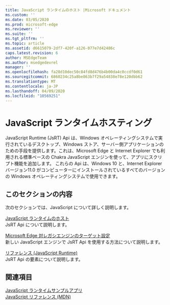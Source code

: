 ```yaml
---
title: JavaScript ランタイムのホスト |Microsoft ドキュメント
ms.custom: ''
ms.date: 03/05/2020
ms.prod: microsoft-edge
ms.reviewer: ''
ms.suite: ''
ms.tgt_pltfrm: ''
ms.topic: article
ms.assetid: d6615079-2df7-420f-a126-077e7d42486c
caps.latest.revision: 6
author: MSEdgeTeam
ms.author: msedgedevrel
manager: ''
ms.openlocfilehash: fa28d10dec50c84fd8d476b4b00da4c0ccdf0d61
ms.sourcegitcommit: 6860234c25a8be863b7f29a54838e78e120dbb62
ms.translationtype: MT
ms.contentlocale: ja-JP
ms.lasthandoff: 04/09/2020
ms.locfileid: "10569251"
---
```

# JavaScript ランタイムホスティング
JavaScript Runtime (JsRT) Api は、Windows オペレーティングシステムで実行されているデスクトップ、Windows ストア、サーバー側アプリケーションのための手段を提供します。これは、Microsoft Edge と Internet Explorer でも利用される標準ベースの Chakra JavaScript エンジンを使って、アプリにスクリプト機能を追加します。 これらの Api は、Windows 10 と、Internet Explorer バージョン11.0 がコンピューターにインストールされているすべてのバージョンの Windows オペレーティングシステムで使用できます。  
  
## このセクションの内容  
 次のセクションでは、JavaScript について詳しく説明します。  
  
 [JavaScript ランタイムのホスト](./chakra-hosting/hosting-the-javascript-runtime.md)  
 JsRT Api について説明します。  
  
 [Microsoft Edge 対レガシエンジンのターゲット設定](./chakra-hosting/targeting-edge-vs-legacy-engines-in-jsrt-apis.md)  
 新しい JavaScript エンジンで JsRT Api を使用する方法について説明します。  
  
 [リファレンス (JavaScript Runtime)](./chakra-hosting/reference-javascript-runtime.md)  
 JsRT Api の要素について説明します。  
  
## 関連項目  
 [JavaScript ランタイムサンプルアプリ](https://go.microsoft.com/fwlink/p/?LinkID=306674&clcid=0x409)  
 [JavaScript リファレンス (MDN)](https://developer.mozilla.org/docs/Web/JavaScript/Reference)  
